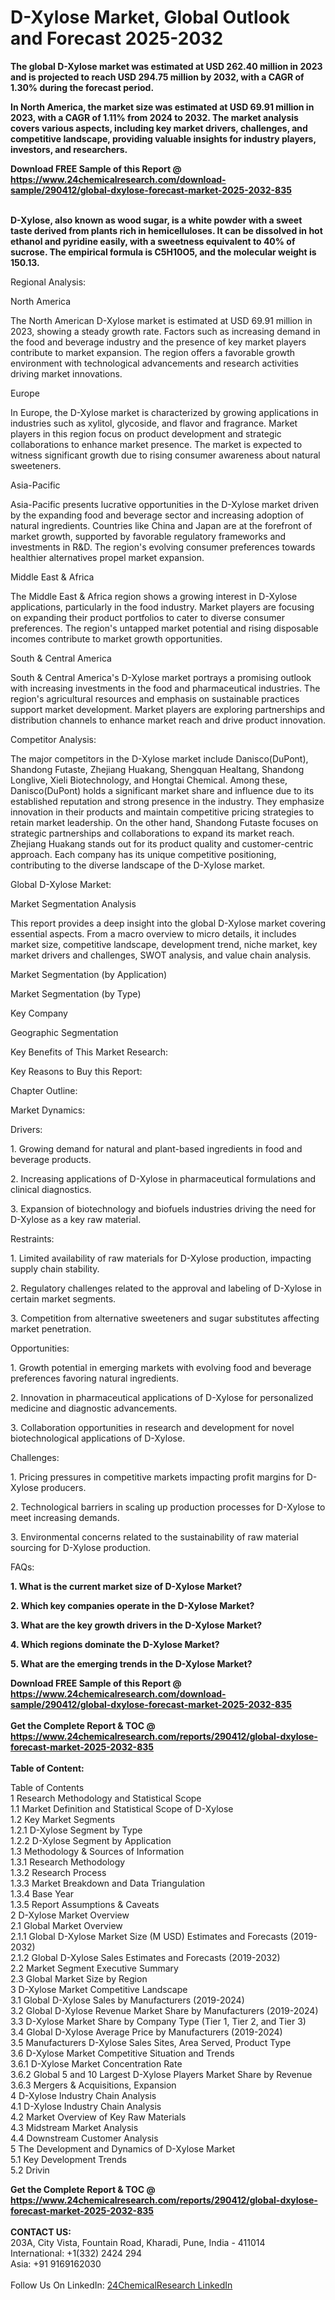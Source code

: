 <h1>D-Xylose Market, Global Outlook and Forecast 2025-2032</h1><p><strong>The global D-Xylose market was estimated at USD 262.40 million in 2023 and is projected to reach USD 294.75 million by 2032, with a CAGR of 1.30% during the forecast period. </strong></p><p>
</p><p><strong>In North America, the market size was estimated at USD 69.91 million in 2023, with a CAGR of 1.11% from 2024 to 2032. The market analysis covers various aspects, including key market drivers, challenges, and competitive landscape, providing valuable insights for industry players, investors, and researchers.</strong></p><div><b>Download FREE Sample of this Report @ 
            <a href="https://www.24chemicalresearch.com/download-sample/290412/global-dxylose-forecast-market-2025-2032-835">
            https://www.24chemicalresearch.com/download-sample/290412/global-dxylose-forecast-market-2025-2032-835</a></b></div><br><p>
</p><p><strong>D-Xylose, also known as wood sugar, is a white powder with a sweet taste derived from plants rich in hemicelluloses. It can be dissolved in hot ethanol and pyridine easily, with a sweetness equivalent to 40% of sucrose. The empirical formula is C5H10O5, and the molecular weight is 150.13.</strong></p><p>
Regional Analysis:</p><p>
North America</p><p>
</p><p>The North American D-Xylose market is estimated at USD 69.91 million in 2023, showing a steady growth rate. Factors such as increasing demand in the food and beverage industry and the presence of key market players contribute to market expansion. The region offers a favorable growth environment with technological advancements and research activities driving market innovations.</p><p>
Europe</p><p>
</p><p>In Europe, the D-Xylose market is characterized by growing applications in industries such as xylitol, glycoside, and flavor and fragrance. Market players in this region focus on product development and strategic collaborations to enhance market presence. The market is expected to witness significant growth due to rising consumer awareness about natural sweeteners.</p><p>
Asia-Pacific</p><p>
</p><p>Asia-Pacific presents lucrative opportunities in the D-Xylose market driven by the expanding food and beverage sector and increasing adoption of natural ingredients. Countries like China and Japan are at the forefront of market growth, supported by favorable regulatory frameworks and investments in R&amp;D. The region's evolving consumer preferences towards healthier alternatives propel market expansion.</p><p>
Middle East &amp; Africa</p><p>
</p><p>The Middle East &amp; Africa region shows a growing interest in D-Xylose applications, particularly in the food industry. Market players are focusing on expanding their product portfolios to cater to diverse consumer preferences. The region's untapped market potential and rising disposable incomes contribute to market growth opportunities.</p><p>
South &amp; Central America</p><p>
</p><p>South &amp; Central America's D-Xylose market portrays a promising outlook with increasing investments in the food and pharmaceutical industries. The region's agricultural resources and emphasis on sustainable practices support market development. Market players are exploring partnerships and distribution channels to enhance market reach and drive product innovation.</p><p>
Competitor Analysis:</p><p>
</p><p>The major competitors in the D-Xylose market include Danisco(DuPont), Shandong Futaste, Zhejiang Huakang, Shengquan Healtang, Shandong Longlive, Xieli Biotechnology, and Hongtai Chemical. Among these, Danisco(DuPont) holds a significant market share and influence due to its established reputation and strong presence in the industry. They emphasize innovation in their products and maintain competitive pricing strategies to retain market leadership. On the other hand, Shandong Futaste focuses on strategic partnerships and collaborations to expand its market reach. Zhejiang Huakang stands out for its product quality and customer-centric approach. Each company has its unique competitive positioning, contributing to the diverse landscape of the D-Xylose market.</p><p>
Global D-Xylose Market:</p><p>
Market Segmentation Analysis</p><p>
</p><p>This report provides a deep insight into the global D-Xylose market covering essential aspects. From a macro overview to micro details, it includes market size, competitive landscape, development trend, niche market, key market drivers and challenges, SWOT analysis, and value chain analysis.</p><p>
Market Segmentation (by Application)</p><p>
</p><p>
Market Segmentation (by Type)</p><p>
</p><p>
Key Company</p><p>
</p><p>
Geographic Segmentation</p><p>
</p><p>
Key Benefits of This Market Research:</p><p>
</p><p>
Key Reasons to Buy this Report:</p><p>
</p><p>
Chapter Outline:</p><p>
</p><p>
Market Dynamics:</p><p>
Drivers:</p><p>
</p><p>1. Growing demand for natural and plant-based ingredients in food and beverage products.</p><p>
</p><p>2. Increasing applications of D-Xylose in pharmaceutical formulations and clinical diagnostics.</p><p>
</p><p>3. Expansion of biotechnology and biofuels industries driving the need for D-Xylose as a key raw material.</p><p>
Restraints:</p><p>
</p><p>1. Limited availability of raw materials for D-Xylose production, impacting supply chain stability.</p><p>
</p><p>2. Regulatory challenges related to the approval and labeling of D-Xylose in certain market segments.</p><p>
</p><p>3. Competition from alternative sweeteners and sugar substitutes affecting market penetration.</p><p>
Opportunities:</p><p>
</p><p>1. Growth potential in emerging markets with evolving food and beverage preferences favoring natural ingredients.</p><p>
</p><p>2. Innovation in pharmaceutical applications of D-Xylose for personalized medicine and diagnostic advancements.</p><p>
</p><p>3. Collaboration opportunities in research and development for novel biotechnological applications of D-Xylose.</p><p>
Challenges:</p><p>
</p><p>1. Pricing pressures in competitive markets impacting profit margins for D-Xylose producers.</p><p>
</p><p>2. Technological barriers in scaling up production processes for D-Xylose to meet increasing demands.</p><p>
</p><p>3. Environmental concerns related to the sustainability of raw material sourcing for D-Xylose production.</p><p>
FAQs:</p><p>
</p><p><strong>1. What is the current market size of D-Xylose Market?</strong></p><p>
</p><p>
</p><p><strong>2. Which key companies operate in the D-Xylose Market?</strong></p><p>
</p><p>
</p><p><strong>3. What are the key growth drivers in the D-Xylose Market?</strong></p><p>
</p><p>
</p><p><strong>4. Which regions dominate the D-Xylose Market?</strong></p><p>
</p><p>
</p><p><strong>5. What are the emerging trends in the D-Xylose Market?</strong></p><p>
</p><div><b>Download FREE Sample of this Report @ 
            <a href="https://www.24chemicalresearch.com/download-sample/290412/global-dxylose-forecast-market-2025-2032-835">
            https://www.24chemicalresearch.com/download-sample/290412/global-dxylose-forecast-market-2025-2032-835</a></b></div><br><div><b>Get the Complete Report & TOC @ 
            <a href="https://www.24chemicalresearch.com/reports/290412/global-dxylose-forecast-market-2025-2032-835">
            https://www.24chemicalresearch.com/reports/290412/global-dxylose-forecast-market-2025-2032-835</a></b></div><br>
            <b>Table of Content:</b><p>Table of Contents<br />
1 Research Methodology and Statistical Scope<br />
1.1 Market Definition and Statistical Scope of D-Xylose<br />
1.2 Key Market Segments<br />
1.2.1 D-Xylose Segment by Type<br />
1.2.2 D-Xylose Segment by Application<br />
1.3 Methodology & Sources of Information<br />
1.3.1 Research Methodology<br />
1.3.2 Research Process<br />
1.3.3 Market Breakdown and Data Triangulation<br />
1.3.4 Base Year<br />
1.3.5 Report Assumptions & Caveats<br />
2 D-Xylose Market Overview<br />
2.1 Global Market Overview<br />
2.1.1 Global D-Xylose Market Size (M USD) Estimates and Forecasts (2019-2032)<br />
2.1.2 Global D-Xylose Sales Estimates and Forecasts (2019-2032)<br />
2.2 Market Segment Executive Summary<br />
2.3 Global Market Size by Region<br />
3 D-Xylose Market Competitive Landscape<br />
3.1 Global D-Xylose Sales by Manufacturers (2019-2024)<br />
3.2 Global D-Xylose Revenue Market Share by Manufacturers (2019-2024)<br />
3.3 D-Xylose Market Share by Company Type (Tier 1, Tier 2, and Tier 3)<br />
3.4 Global D-Xylose Average Price by Manufacturers (2019-2024)<br />
3.5 Manufacturers D-Xylose Sales Sites, Area Served, Product Type<br />
3.6 D-Xylose Market Competitive Situation and Trends<br />
3.6.1 D-Xylose Market Concentration Rate<br />
3.6.2 Global 5 and 10 Largest D-Xylose Players Market Share by Revenue<br />
3.6.3 Mergers & Acquisitions, Expansion<br />
4 D-Xylose Industry Chain Analysis<br />
4.1 D-Xylose Industry Chain Analysis<br />
4.2 Market Overview of Key Raw Materials<br />
4.3 Midstream Market Analysis<br />
4.4 Downstream Customer Analysis<br />
5 The Development and Dynamics of D-Xylose Market <br />
5.1 Key Development Trends<br />
5.2 Drivin</p><div><b>Get the Complete Report & TOC @ 
            <a href="https://www.24chemicalresearch.com/reports/290412/global-dxylose-forecast-market-2025-2032-835">
            https://www.24chemicalresearch.com/reports/290412/global-dxylose-forecast-market-2025-2032-835</a></b></div><br><b>CONTACT US:</b><br>
            203A, City Vista, Fountain Road, Kharadi, Pune, India - 411014<br>
            International: +1(332) 2424 294<br>
            Asia: +91 9169162030 <br><br>
            Follow Us On LinkedIn: <a href="https://www.linkedin.com/company/24chemicalresearch/">24ChemicalResearch LinkedIn</a>